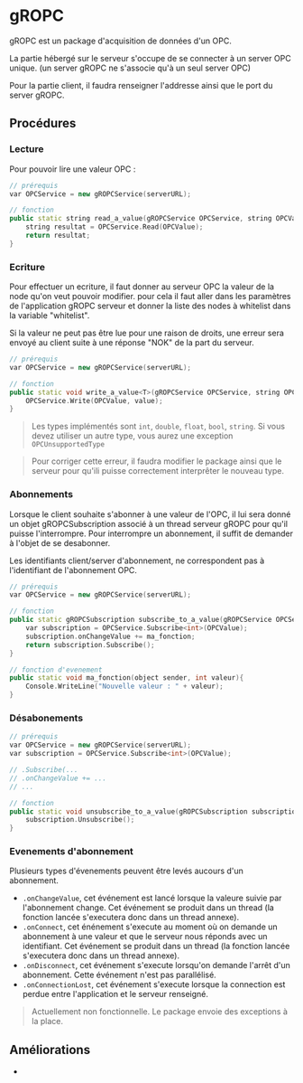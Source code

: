 # gROPC

gROPC est un package d'acquisition de données d'un OPC.

La partie hébergé sur le serveur s'occupe de se connecter à un server OPC unique.
(un server gROPC ne s'associe qu'à un seul server OPC)

Pour la partie client, il faudra renseigner l'addresse ainsi que le port du server gROPC.

## Procédures

### Lecture

Pour pouvoir lire une valeur OPC :

``` C++
// prérequis
var OPCService = new gROPCService(serverURL);

// fonction
public static string read_a_value(gROPCService OPCService, string OPCValue){
    string resultat = OPCService.Read(OPCValue);
    return resultat;
}
```

### Ecriture

Pour effectuer un ecriture, il faut donner au serveur OPC la valeur de la node qu'on veut pouvoir modifier.
pour cela il faut aller dans les paramètres de l'application gROPC serveur et donner la liste des nodes à whitelist dans la variable "whitelist".

Si la valeur ne peut pas être lue pour une raison de droits, une erreur sera envoyé au client suite à une réponse "NOK" de la part du serveur.

``` C++
// prérequis
var OPCService = new gROPCService(serverURL);

// fonction
public static void write_a_value<T>(gROPCService OPCService, string OPCValue, T value){
    OPCService.Write(OPCValue, value);
}
```

> Les types implémentés sont `int`, `double`, `float`, `bool`, `string`. Si vous devez utiliser un autre type, vous aurez une exception `OPCUnsupportedType`

> Pour corriger cette erreur, il faudra modifier le package ainsi que le serveur pour qu'ili puisse correctement interprêter le nouveau type.

### Abonnements

Lorsque le client souhaite s'abonner à une valeur de l'OPC, il lui sera donné un objet gROPCSubscription associé à un thread serveur gROPC pour qu'il puisse l'interrompre.
Pour interrompre un abonnement, il suffit de demander à l'objet de se desabonner.

Les identifiants client/server d'abonnement, ne correspondent pas à l'identifiant de l'abonnement OPC.

```C++
// prérequis
var OPCService = new gROPCService(serverURL);

// fonction
public static gROPCSubscription subscribe_to_a_value(gROPCService OPCService, string OPCValue){
    var subscription = OPCService.Subscribe<int>(OPCValue);
    subscription.onChangeValue += ma_fonction;
    return subscription.Subscribe();
}

// fonction d'evenement
public static void ma_fonction(object sender, int valeur){
    Console.WriteLine("Nouvelle valeur : " + valeur);
}
```

### Désabonements

```C++
// prérequis
var OPCService = new gROPCService(serverURL);
var subscription = OPCService.Subscribe<int>(OPCValue);

// .Subscribe(...
// .onChangeValue += ...
// ...

// fonction
public static void unsubscribe_to_a_value(gROPCSubscription subscription){
    subscription.Unsubscribe();
}
```

### Evenements d'abonnement

Plusieurs types d'évenements peuvent être levés aucours d'un abonnement.
 - `.onChangeValue`, cet événement est lancé lorsque la valeure suivie par l'abonnement change. Cet événement se produit dans un thread (la fonction lancée s'executera donc dans un thread annexe).
 - `.onConnect`, cet énénement s'execute au moment où on demande un abonnement à une valeur et que le serveur nous réponds avec un identifiant. Cet événement se produit dans un thread (la fonction lancée s'executera donc dans un thread annexe).
 - `.onDisconnect`, cet événement s'execute lorsqu'on demande l'arrêt d'un abonnement. Cette événement n'est pas parallélisé.
 - `.onConnectionLost`, cet événement s'execute lorsque la connection est perdue entre l'application et le serveur renseigné.
 > Actuellement non fonctionnelle. Le package envoie des exceptions à la place.


## Améliorations
 - 